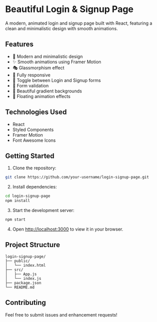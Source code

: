 # Beautiful Login & Signup Page

A modern, animated login and signup page built with React, featuring a clean and minimalistic design with smooth animations.

## Features

- 🎨 Modern and minimalistic design
- ✨ Smooth animations using Framer Motion
- 🎭 Glassmorphism effect
- 📱 Fully responsive
- 🔄 Toggle between Login and Signup forms
- 🎯 Form validation
- 🎨 Beautiful gradient backgrounds
- 💫 Floating animation effects

## Technologies Used

- React
- Styled Components
- Framer Motion
- Font Awesome Icons

## Getting Started

1. Clone the repository:
```bash
git clone https://github.com/your-username/login-signup-page.git
```

2. Install dependencies:
```bash
cd login-signup-page
npm install
```

3. Start the development server:
```bash
npm start
```

4. Open [http://localhost:3000](http://localhost:3000) to view it in your browser.

## Project Structure

```
login-signup-page/
├── public/
│   └── index.html
├── src/
│   ├── App.js
│   └── index.js
├── package.json
└── README.md
```

## Contributing

Feel free to submit issues and enhancement requests! 